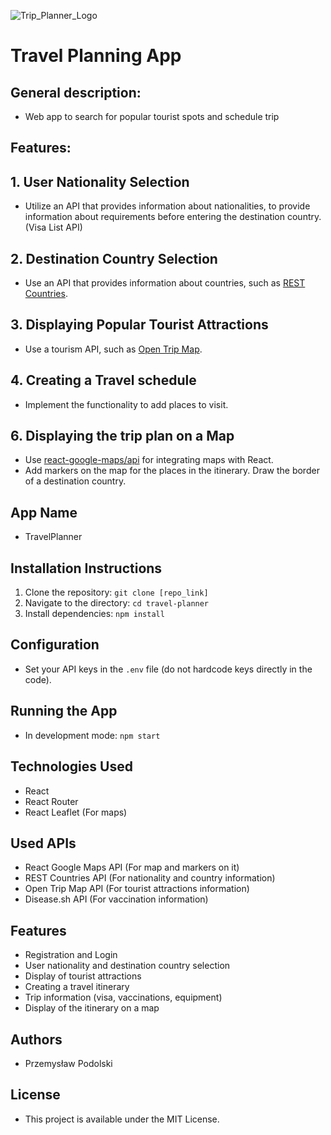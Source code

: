 ![Trip_Planner_Logo](C:\repos\TripPlanner\assets\tp_logo.png)

# Travel Planning App

## General description: 
- Web app to search for popular tourist spots and schedule trip

## Features:

## 1. User Nationality Selection
- Utilize an API that provides information about nationalities, to provide information about requirements before entering the destination country. (Visa List API)

## 2. Destination Country Selection
- Use an API that provides information about countries, such as [REST Countries](https://restcountries.com/).

## 3. Displaying Popular Tourist Attractions
- Use a tourism API, such as [Open Trip Map](https://opentripmap.io/).

## 4. Creating a Travel schedule
- Implement the functionality to add places to visit.

## 6. Displaying the trip plan on a Map
- Use [react-google-maps/api]([https://react-leaflet.js.org/](https://tomchentw.github.io/react-google-maps/)) for integrating maps with React.
- Add markers on the map for the places in the itinerary. Draw the border of a destination country. 


## App Name
- TravelPlanner

## Installation Instructions
1. Clone the repository: `git clone [repo_link]`
2. Navigate to the directory: `cd travel-planner`
3. Install dependencies: `npm install`

## Configuration
- Set your API keys in the `.env` file (do not hardcode keys directly in the code).

## Running the App
- In development mode: `npm start`

## Technologies Used
- React
- React Router
- React Leaflet (For maps)

## Used APIs
- React Google Maps API (For map and markers on it)
- REST Countries API (For nationality and country information)
- Open Trip Map API (For tourist attractions information)
- Disease.sh API (For vaccination information)

## Features
- Registration and Login
- User nationality and destination country selection
- Display of tourist attractions
- Creating a travel itinerary
- Trip information (visa, vaccinations, equipment)
- Display of the itinerary on a map

## Authors
- Przemysław Podolski

## License
- This project is available under the MIT License.
